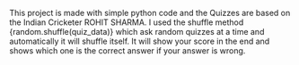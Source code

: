 This project is made with simple python code and the Quizzes are based on the Indian Cricketer ROHIT SHARMA.
I used the shuffle method {random.shuffle(quiz_data)}  which ask random quizzes at a time and automatically it will shuffle itself.
It will show your score in the end and shows which one is the correct answer if your answer is wrong.
